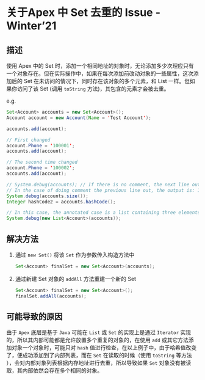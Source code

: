 # 关于Apex 中 Set 去重的 Issue - Winter’21

## 描述

使用 Apex 中的 Set 时，添加一个相同地址的对象时，无论添加多少次理应只有一个对象存在。但在实际操作中，如果在每次添加前改动对象的一些属性，这次添加后的 Set 在未访问的情况下，同时存在该对象的多个元素，和 List 一样。但如果你访问了该 Set (调用 `toString` 方法)，其包含的元素才会被去重。

e.g.
```java
Set<Account> accounts = new Set<Account>();
Account account = new Account(Name = 'Test Account');

accounts.add(account);

// First changed
account.Phone = '100001';
accounts.add(account);

// The second time changed
account.Phone = '100002';
accounts.add(account);

// System.debug(accounts); // If there is no comment, the next line output of the set is: 3
// In the case of doing comment the previous line out, the output is: 1
System.debug(accounts.size());
Integer hashCode2 = accounts.hashCode();

// In this case, the annotated case is a list containing three elements, and the uncommented case is a list containing one element
System.debug(new List<Account>(accounts)); 
```

## 解决方法
1. 通过 `new Set()` 将该 `Set` 作为参数传入构造方法中
    ```java
    Set<Account> finalSet = new Set<Account>(accounts);
    ```
2. 通过新建 Set 对象的 `addAll` 方法重建一个新的 Set
    ```java
    Set<Account> finalSet = new Set<Account>();
    finalSet.addAll(accounts);
    ```

## 可能导致的原因
由于 `Apex` 底层是基于 `Java` 可能在 `List` 或 `Set` 的实现上是通过 `Iterator` 实现的，所以其内部可能都是允许放置多个重复的对象的，在使用 `add` 或其它方法添加对象一个对象时，可能只对 `hash` 值进行检查，在以上例子中，由于哈希值改变了，便成功添加到了内部列表，而在 `Set` 在读取的时候（使用 `toString` 等方法
），会对内部对象列表根据内存地址进行去重，所以导致如果 `Set` 对象没有被读取，其内部依然会存在多个相同的对象。

